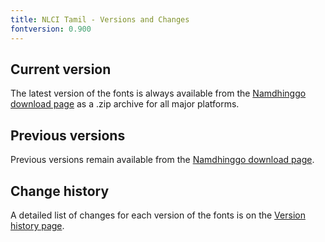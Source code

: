 ```yaml
---
title: NLCI Tamil - Versions and Changes
fontversion: 0.900
---
```


## Current version

The latest version of the fonts is always available from the [Namdhinggo download page](https://software.sil.org/namdhinggo/#downloads) as a .zip archive for all major platforms.

## Previous versions

Previous versions remain available from the [Namdhinggo download page](https://software.sil.org/namdhinggo/#downloads).

## Change history

A detailed list of changes for each version of the fonts is on the [Version history page](history.md).
